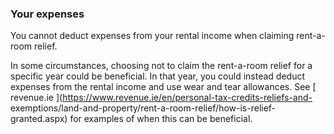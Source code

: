 ###  Your expenses

You cannot deduct expenses from your rental income when claiming rent-a-room
relief.

In some circumstances, choosing not to claim the rent-a-room relief for a
specific year could be beneficial. In that year, you could instead deduct
expenses from the rental income and use wear and tear allowances. See [
revenue.ie ](https://www.revenue.ie/en/personal-tax-credits-reliefs-and-
exemptions/land-and-property/rent-a-room-relief/how-is-relief-granted.aspx)
for examples of when this can be beneficial.
